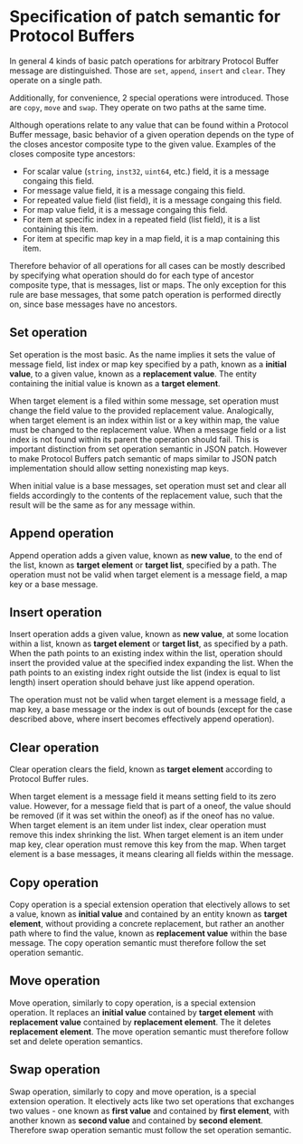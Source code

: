 # Specification of patch semantic for Protocol Buffers

In general 4 kinds of basic patch operations for arbitrary Protocol Buffer message are distinguished. Those are `set`, `append`, `insert` and `clear`. They operate on a single path.

Additionally, for convenience, 2 special operations were introduced. Those are `copy`, `move` and `swap`. They operate on two paths at the same time.

Although operations relate to any value that can be found within a Protocol Buffer message, basic behavior of a given operation depends on the type of the closes ancestor composite type to the given value. Examples of the closes composite type ancestors:

- For scalar value (`string`, `inst32`, `uint64`, etc.) field, it is a message congaing this field.
- For message value field, it is a message congaing this field.
- For repeated value field (list field), it is a message congaing this field.
- For map value field, it is a message congaing this field.
- For item at specific index in a repeated field (list field), it is a list containing this item.
- For item at specific map key in a map field, it is a map containing this item.

Therefore behavior of all operations for all cases can be mostly described by specifying what operation should do for each type of ancestor composite type, that is messages, list or maps. The only exception for this rule are base messages, that some patch operation is performed directly on, since base messages have no ancestors.

## Set operation

Set operation is the most basic. As the name implies it sets the value of message field, list index or map key specified by a path, known as a **initial value**, to a given value, known as a **replacement value**. The entity containing the initial value is known as a **target element**.

When target element is a filed within some message, set operation must change the field value to the provided replacement value. Analogically, when target element is an index within list or a key within map, the value must be changed to the replacement value. When a message field or a list index is not found within its parent the operation should fail. This is important distinction from set operation semantic in JSON patch. However to make Protocol Buffers patch semantic of maps similar to JSON patch implementation should allow setting nonexisting map keys.

When initial value is a base messages, set operation must set and clear all fields accordingly to the contents of the replacement value, such that the result will be the same as for any message within.

## Append operation

Append operation adds a given value, known as **new value**, to the end of the list, known as **target element** or **target list**, specified by a path. The operation must not be valid when target element is a message field, a map key or a base message.

## Insert operation

Insert operation adds a given value, known as **new value**, at some location within a list, known as **target element** or **target list**, as specified by a path. When the path points to an existing index within the list, operation should insert the provided value at the specified index expanding the list. When the path points to an existing index right outside the list (index is equal to list length) insert operation should behave just like append operation.

The operation must not be valid when target element is a message field, a map key, a base message or the index is out of bounds (except for the case described above, where insert becomes effectively append operation).

## Clear operation

Clear operation clears the field, known as **target element** according to Protocol Buffer rules.

When target element is a message field it means setting field to its zero value. However, for a message field that is part of a oneof, the value should be removed (if it was set within the oneof) as if the oneof has no value. When target element is an item under list index, clear operation must remove this index shrinking the list. When target element is an item under map key, clear operation must remove this key from the map. When target element is a base messages, it means clearing all fields within the message.

## Copy operation

Copy operation is a special extension operation that electively allows to set a value, known as **initial value** and contained by an entity known as **target element**, without providing a concrete replacement, but rather an another path where to find the value, known as **replacement value** within the base message. The copy operation semantic must therefore follow the set operation semantic.

## Move operation

Move operation, similarly to copy operation, is a special extension operation. It replaces an **initial value** contained by **target element** with **replacement value** contained by **replacement element**. The it deletes **replacement element**. The move operation semantic must therefore follow set and delete operation semantics.

## Swap operation

Swap operation, similarly to copy and move operation, is a special extension operation. It electively acts like two set operations that exchanges two values - one known as **first value** and contained by **first element**, with another known as **second value** and contained by **second element**. Therefore swap operation semantic must follow the set operation semantic.
